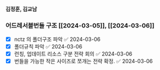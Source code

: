 

#### 김정훈, 김교남


### 어드레서블번들 구조 [[2024-03-05]], [[2024-03-06]]
- [x] nctz 의 폴더구조 파악 ✅ 2024-03-06
- [x] 폴더규칙 파악 ✅ 2024-03-06
- [x] 런칭, 업데이트 리소스 구분 전략 회의 ✅ 2024-03-06
- [x] 번들을 가능한 작은 사이즈로 쪼개는 전략 확정. ✅ 2024-03-06
